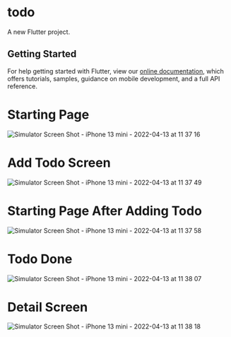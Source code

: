 # todo

A new Flutter project.

## Getting Started

For help getting started with Flutter, view our
[online documentation](https://flutter.dev/docs), which offers tutorials,
samples, guidance on mobile development, and a full API reference.
# Starting Page
![Simulator Screen Shot - iPhone 13 mini - 2022-04-13 at 11 37 16 ](https://user-images.githubusercontent.com/64792098/163111271-fa25d5eb-09fa-463e-8b8a-ae59526a070f.png)
# Add Todo Screen
![Simulator Screen Shot - iPhone 13 mini - 2022-04-13 at 11 37 49](https://user-images.githubusercontent.com/64792098/163111311-3b79540f-7a20-478d-b9b6-fd29daeaeae5.png)
# Starting Page After Adding Todo
![Simulator Screen Shot - iPhone 13 mini - 2022-04-13 at 11 37 58](https://user-images.githubusercontent.com/64792098/163111336-0ce45d6a-eea4-499b-b16a-529f34c0e854.png)
# Todo Done
![Simulator Screen Shot - iPhone 13 mini - 2022-04-13 at 11 38 07](https://user-images.githubusercontent.com/64792098/163111367-ce1bb2b2-ff76-491b-9d86-b4f88debf64b.png)
# Detail Screen 
![Simulator Screen Shot - iPhone 13 mini - 2022-04-13 at 11 38 18](https://user-images.githubusercontent.com/64792098/163111385-c05c2a59-caf8-407e-9d52-4477af309f20.png)
